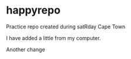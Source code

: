 # happyrepo
Practice repo created during satRday Cape Town

I have added a little from my computer.

Another change